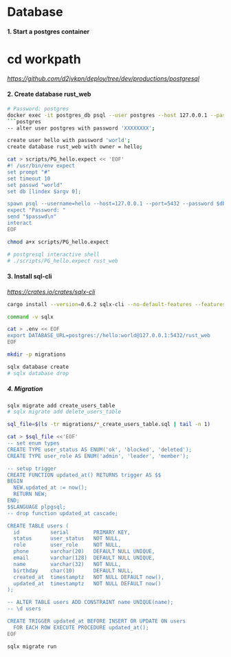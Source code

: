 # Database

#### 1. Start a postgres container
# cd workpath
*https://github.com/d2jvkpn/deploy/tree/dev/productions/postgresql*

#### 2. Create database rust_web
```bash
# Password: postgres
docker exec -it postgres_db psql --user postgres --host 127.0.0.1 --password
```postgres
-- alter user postgres with password 'XXXXXXXX';

create user hello with password 'world';
create database rust_web with owner = hello;

cat > scripts/PG_hello.expect << 'EOF'
#! /usr/bin/env expect
set prompt "#"
set timeout 10
set passwd "world"
set db [lindex $argv 0];

spawn psql --username=hello --host=127.0.0.1 --port=5432 --password $db
expect "Password: "
send "$passwd\n"
interact
EOF

chmod a+x scripts/PG_hello.expect

# postgresql interactive shell
# ./scripts/PG_hello.expect rust_web
```

#### 3. Install sql-cli
*https://crates.io/crates/sqlx-cli*
```bash
cargo install --version=0.6.2 sqlx-cli --no-default-features --features native-tls,postgres

command -v sqlx

cat > .env << EOF
export DATABASE_URL=postgres://hello:world@127.0.0.1:5432/rust_web
EOF

mkdir -p migrations

sqlx database create
# sqlx database drop
```

##### 4. Migration
```bash
sqlx migrate add create_users_table
# sqlx migrate add delete_users_table

sql_file=$(ls -tr migrations/*_create_users_table.sql | tail -n 1)

cat > $sql_file <<'EOF'
-- set enum types
CREATE TYPE user_status AS ENUM('ok', 'blocked', 'deleted');
CREATE TYPE user_role AS ENUM('admin', 'leader', 'member');

-- setup trigger
CREATE FUNCTION updated_at() RETURNS trigger AS $$
BEGIN
  NEW.updated_at := now();
  RETURN NEW;
END;
$$LANGUAGE plpgsql;
-- drop function updated_at cascade;

CREATE TABLE users (
  id          serial        PRIMARY KEY,
  status      user_status   NOT NULL,
  role        user_role     NOT NULL,
  phone       varchar(20)   DEFAULT NULL UNIQUE,
  email       varchar(128)  DEFAULT NULL UNIQUE,
  name        varchar(32)   NOT NULL,
  birthday    char(10)      DEFAULT NULL,
  created_at  timestamptz   NOT NULL DEFAULT now(),
  updated_at  timestamptz   NOT NULL DEFAULT now()
);

-- ALTER TABLE users ADD CONSTRAINT name UNIQUE(name);
-- \d users

CREATE TRIGGER updated_at BEFORE INSERT OR UPDATE ON users
  FOR EACH ROW EXECUTE PROCEDURE updated_at();
EOF

sqlx migrate run
```
